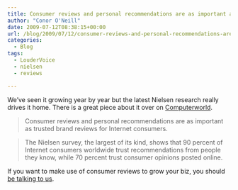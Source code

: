 ```yaml
---
title: Consumer reviews and personal recommendations are as important as trusted brand reviews for Internet consumers
author: "Conor O'Neill"
date: 2009-07-12T08:38:15+00:00
url: /blog/2009/07/12/consumer-reviews-and-personal-recommendations-are-as-important-as-trusted-brand-reviews-for-internet-consumers/
categories:
  - Blog
tags:
  - LouderVoice
  - nielsen
  - reviews

---
```

We&#8217;ve seen it growing year by year but the latest Nielsen research really drives it home. There is a great piece about it over on [Computerworld][1].

> Consumer reviews and personal recommendations are as important as trusted brand reviews for Internet consumers.

> The Nielsen survey, the largest of its kind, shows that 90 percent of Internet consumers worldwide trust recommendations from people they know, while 70 percent trust consumer opinions posted online.

If you want to make use of consumer reviews to grow your biz, you should [be talking to us][2].

 [1]: http://news.idg.no/cw/art.cfm?id=5AD7D61B-1A64-6A71-CE5A80966183F2B5
 [2]: http://business.loudervoice.com/contact